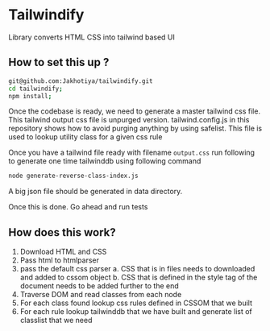# Tailwindify

Library converts HTML CSS into tailwind based UI

## How to set this up ?
```bash
git@github.com:Jakhotiya/tailwindify.git
cd tailwindify;
npm install;
```

Once the codebase is ready, we need to generate a master tailwind css file.
This tailwind output css file is unpurged version.
tailwind.config.js in this repository shows how to avoid purging anything by using safelist.
This file is used to lookup utility class for a given css rule

Once you have a tailwind file ready with filename `output.css`
run following to generate one time tailwinddb using following command
```bash
node generate-reverse-class-index.js
```

A big json file should be generated in data directory.

Once this is done. Go ahead and run tests

## How does this work?

1. Download HTML and CSS
2. Pass html to htmlparser
3. pass the default css parser
   a. CSS that is in files needs to downloaded and added to cssom object
   b. CSS that is defined in the style tag of the document needs to be added further to the end
4. Traverse DOM and read classes from each node
5. For each class found lookup css rules defined in CSSOM that we built
6. For each rule lookup tailwinddb that we have built and generate list of classlist that we need